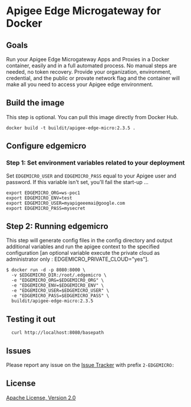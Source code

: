 # Apigee Edge Microgateway for Docker

## Goals

Run your Apigee Edge Microgateway Apps and Proxies in a Docker container, easily and in a full automated process. No manual steps are needed, no token recovery. Provide your organization, environment, credential, and the public or provate network flag and the container will make all you need to access your Apigee edge environment.

## Build the image

This step is optional.  You can pull this image directly from Docker Hub.

```
docker build -t buildit/apigee-edge-micro:2.3.5 .
```

## Configure edgemicro

### Step 1: Set environment variables related to your deployment

Set `EDGEMICRO_USER` and `EDGEMICRO_PASS` equal to your Apigee user and password.
If this variable isn't set, you'll fail the start-up ...

```
export EDGEMICRO_ORG=ws-poc1
export EDGEMICRO_ENV=test
export EDGEMICRO_USER=myapigeeemai@google.com
export EDGEMICRO_PASS=mysecret
```

## Step 2: Running edgemicro


This step will generate config files in the config directory and output additional variables and run the apigee context to the specified configuration [an optional variable execute the private cloud as administrator only : EDGEMICRO_PRIVATE_CLOUD="yes"].


```
$ docker run -d -p 8080:8000 \
  -v $EDGEMICRO_DIR:/root/.edgemicro \
  -e "EDGEMICRO_ORG=$EDGEMICRO_ORG" \
  -e "EDGEMICRO_ENV=$EDGEMICRO_ENV" \
  -e "EDGEMICRO_USER=$EDGEMICRO_USER" \
  -e "EDGEMICRO_PASS=$EDGEMICRO_PASS" \
  buildit/apigee-edge-micro:2.3.5
```

## Testing it out

```
  curl http://localhost:8080/basepath
```

## Issues

Please report any issue on the [Issue Tracker](https://github.com/fabriziotorelli-wipro/rig-docker-machines/issues) with prefix `2-EDGEMICRO:`

## License

[Apache License, Version 2.0](/2/apigee-edge-microgateway/LICENSE)

